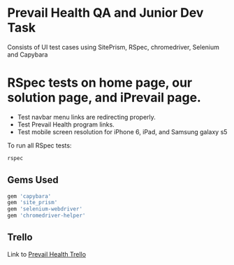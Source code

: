 # Prevail Health QA and Junior Dev Task

Consists of UI test cases using SitePrism, RSpec, chromedriver, Selenium and Capybara

# RSpec tests on home page, our solution page, and iPrevail page.

* Test navbar menu links are redirecting properly.
* Test Prevail Health program links.
* Test mobile screen resolution for iPhone 6, iPad, and Samsung galaxy s5

To run all RSpec tests:

```bash
rspec
```

## Gems Used

```ruby
gem 'capybara'
gem 'site_prism'
gem 'selenium-webdriver'
gem 'chromedriver-helper'
```

## Trello

Link to [Prevail Health Trello ](https://trello.com/b/hF6bZXSo/prevail-health)
